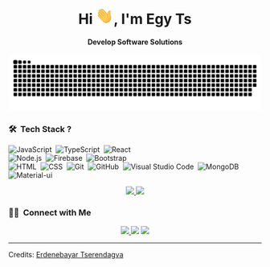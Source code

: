 <div align="center">
<h1 align="center">Hi <img width="35" src="https://github.com/1999AZZAR/1999AZZAR/blob/main/resources/img/waving.gif">, I'm Egy Ts</h1>
<h4 align="center">Develop Software Solutions</h4>
</div>

<div align="center">
  <a href="https://1999azzar.github.io/1999AZZAR/">
  <img  src="https://github.com/1999AZZAR/1999AZZAR/blob/main/resources/img/grid-snake.svg"
       alt="snake" /></a>
</div>



### 🛠 &nbsp;Tech Stack ?


![JavaScript](https://img.shields.io/badge/-JavaScript-05122A?style=flat&logo=javascript)&nbsp;
![TypeScript](https://img.shields.io/badge/TypeScript-007ACC?style=flat&logo=typescript&logoColor=white)&nbsp;
![React](https://img.shields.io/badge/-React-05122A?style=flat&logo=react)\
![Node.js](https://img.shields.io/badge/-Node.js-05122A?style=flat&logo=node.js)&nbsp;
![Firebase](https://img.shields.io/badge/Firebase-039BE5?style=flat&logo=Firebase&logoColor=white)&nbsp;
![Bootstrap](https://img.shields.io/badge/-Bootstrap-05122A?style=flat&logo=bootstrap&logoColor=563D7C)\
![HTML](https://img.shields.io/badge/-HTML-05122A?style=flat&logo=HTML5)&nbsp;
![CSS](https://img.shields.io/badge/-CSS-05122A?style=flat&logo=CSS3&logoColor=1572B6)&nbsp;
![Git](https://img.shields.io/badge/-Git-05122A?style=flat&logo=git)&nbsp;
![GitHub](https://img.shields.io/badge/-GitHub-05122A?style=flat&logo=github)&nbsp;
![Visual Studio Code](https://img.shields.io/badge/-Visual%20Studio%20Code-05122A?style=flat&logo=visual-studio-code&logoColor=007ACC)&nbsp;
![MongoDB](https://img.shields.io/badge/MongoDB-%234ea94b.svg?style=flat&logo=mongodb&logoColor=white)&nbsp;
![Material-ui](https://img.shields.io/badge/Material--UI-0081CB?style=flat&logo=material-ui&logoColor=white)&nbsp;



<p align="center">
<a href="https://github.com/AVS1508">
  <img height="180em" src="https://github-readme-stats-eight-theta.vercel.app/api?username=amar9elbeg&show_icons=true&theme=algolia&include_all_commits=true&count_private=true"/>
  <img height="180em" src="https://github-readme-stats-eight-theta.vercel.app/api/top-langs/?username=amar9elbeg&layout=compact&langs_count=8&theme=algolia"/>
</a>
</p>



### 🤝🏻 &nbsp;Connect with Me

<p align="center">
<a href="https://www.linkedin.com/" target="_blank">
  <img src="https://img.shields.io/badge/LinkedIn-0077B5?style=flat&logo=linkedin&logoColor=white"/>
</a>
<a href="mailto:eegiiSte.gmail.com" target="_blank"><img src="https://img.shields.io/badge/Gmail-D14836?style=flat&logo=gmail&logoColor=white"/></a>
  <a href="https://github.com/EegiiSte" target="_blank"><img src="https://img.shields.io/badge/GitHub-100000?style=flat&logo=github&logoColor=white"/></a>
</p>

-----
Credits: [Erdenebayar Tserendagva](https://github.com/EegiiSte)
